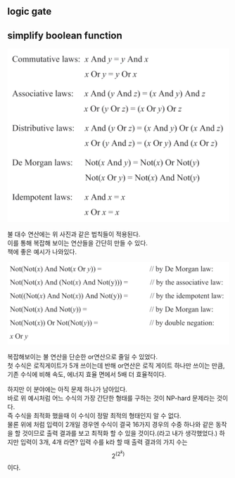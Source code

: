 ## logic gate



## simplify boolean function
![algebraic laws](./kdh_files/algebraic_laws.png)

불 대수 연산에는 위 사진과 같은 법칙들이 적용된다.  
이를 통해 복잡해 보이는 연산들을 간단히 만들 수 있다.  
책에 좋은 예시가 나와있다.  

![example](./kdh_files/simplify_bool_func_example.png)

복잡해보이는 불 연산을 단순한 or연산으로 줄일 수 있었다.  
첫 수식은 로직게이트가 5개 쓰이는데 반해 or연산은 로직 게이트 하나만 쓰이는 만큼, 기존 수식에 비해 속도, 에너지 효율 면에서 5배 더 효율적이다.

하지만 이 분야에는 아직 문제 하나가 남아있다.  
바로 위 예시처럼 어느 수식의 가장 간단한 형태를 구하는 것이 NP-hard 문제라는 것이다.  
즉 수식을 최적화 했을때 이 수식이 정말 최적의 형태인지 알 수 없다.  
물론 위에 처럼 입력이 2개일 경우엔 수식이 결국 16가지 경우의 수중 하나와 같은 동작을 할 것이므로 출력 결과를 보고 최적화 할 수 있을 것이다.(라고 내가 생각했었다.)
하지만 입력이 3개, 4개 라면? 입력 수를 k라 할 때 출력 결과의 가지 수는 $$2^(2^k)$$ 이다.

